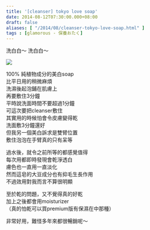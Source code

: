 ```yaml
---
title: '[cleanser] tokyo love soap'
date: 2014-08-12T07:30:00.000+08:00
draft: false
aliases: [ "/2014/08/cleanser-tokyo-love-soap.html" ]
tags : [glamorous - 保養おたく]
---
```


洗白白～ 洗白白～  

![](/images/tokyolovesoap.jpg)

100% 純植物成分的美白soap  
比平日用的稍微麻煩  
洗濕後起泡鋪在肌膚上  
再要敷住3分鐘  
平時說洗面時間不要超過1分鐘  
可這次要把cleanser敷住  
其實用的時候怕會令皮膚變得乾  
洗面敷3分鐘還好  
但我另一個美白訴求是雙臂位置  
敷住泡泡在手臂真的只有呆等  
  
過水後，就令之前所等的都感覺值得  
每次用都即時發現會乾淨透白  
膚色也一直用一直淡化  
然而這皂的大豆成分也有抑毛生長作用  
不過效用對我而言不算很明顯  
  
至於乾的問題，又不覺得真的好乾  
加上之後都會用moisturizer  
（真的怕乾可以買premium版有保濕在中那種）  
  
非常好用，難怪多年來都很暢銷呢～
